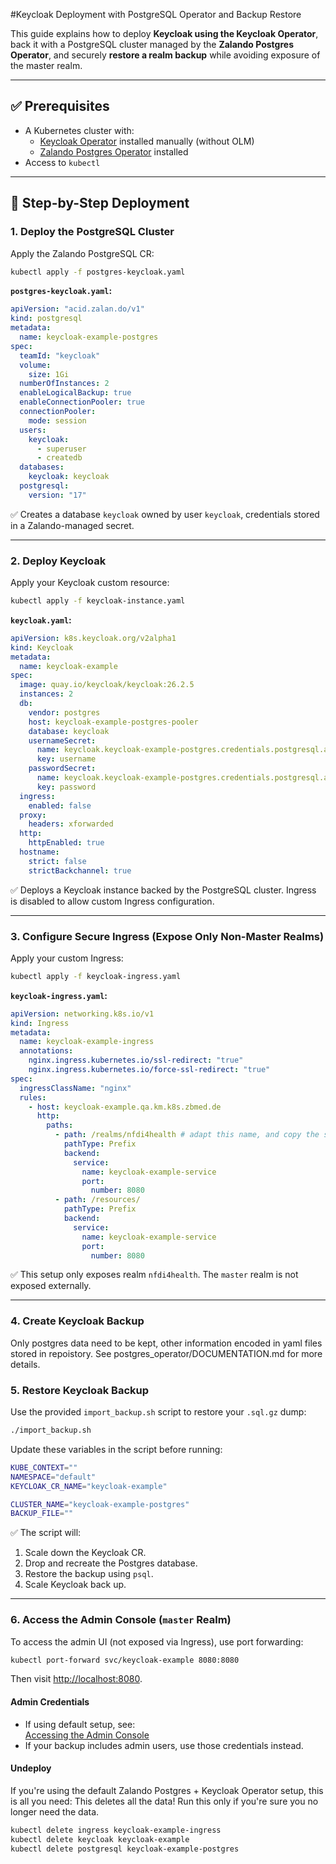 #Keycloak Deployment with PostgreSQL Operator and Backup Restore

This guide explains how to deploy **Keycloak using the Keycloak Operator**, back it with a PostgreSQL cluster managed by the **Zalando Postgres Operator**, and securely **restore a realm backup** while avoiding exposure of the master realm.

---

## ✅ Prerequisites

- A Kubernetes cluster with:
  - [Keycloak Operator](https://www.keycloak.org/operator/installation) installed manually (without OLM)
  - [Zalando Postgres Operator](https://github.com/zalando/postgres-operator) installed
- Access to `kubectl`

---

## 🚀 Step-by-Step Deployment

### 1. Deploy the PostgreSQL Cluster

Apply the Zalando PostgreSQL CR:

```bash
kubectl apply -f postgres-keycloak.yaml
```

**`postgres-keycloak.yaml`:**

```yaml
apiVersion: "acid.zalan.do/v1"
kind: postgresql
metadata:
  name: keycloak-example-postgres
spec:
  teamId: "keycloak"
  volume:
    size: 1Gi
  numberOfInstances: 2
  enableLogicalBackup: true
  enableConnectionPooler: true
  connectionPooler:
    mode: session
  users:
    keycloak:
      - superuser
      - createdb
  databases:
    keycloak: keycloak
  postgresql:
    version: "17"
```

✅ Creates a database `keycloak` owned by user `keycloak`, credentials stored in a Zalando-managed secret.

---

### 2. Deploy Keycloak

Apply your Keycloak custom resource:

```bash
kubectl apply -f keycloak-instance.yaml
```

**`keycloak.yaml`:**

```yaml
apiVersion: k8s.keycloak.org/v2alpha1
kind: Keycloak
metadata:
  name: keycloak-example
spec:
  image: quay.io/keycloak/keycloak:26.2.5
  instances: 2
  db:
    vendor: postgres
    host: keycloak-example-postgres-pooler
    database: keycloak
    usernameSecret:
      name: keycloak.keycloak-example-postgres.credentials.postgresql.acid.zalan.do
      key: username
    passwordSecret:
      name: keycloak.keycloak-example-postgres.credentials.postgresql.acid.zalan.do
      key: password
  ingress:
    enabled: false
  proxy:
    headers: xforwarded
  http:
    httpEnabled: true
  hostname:
    strict: false
    strictBackchannel: true
```

✅ Deploys a Keycloak instance backed by the PostgreSQL cluster. Ingress is disabled to allow custom Ingress configuration.


---

### 3. Configure Secure Ingress (Expose Only Non-Master Realms)

Apply your custom Ingress:

```bash
kubectl apply -f keycloak-ingress.yaml
```

**`keycloak-ingress.yaml`:**

```yaml
apiVersion: networking.k8s.io/v1
kind: Ingress
metadata:
  name: keycloak-example-ingress
  annotations:
    nginx.ingress.kubernetes.io/ssl-redirect: "true"
    nginx.ingress.kubernetes.io/force-ssl-redirect: "true"
spec:
  ingressClassName: "nginx"
  rules:
    - host: keycloak-example.qa.km.k8s.zbmed.de
      http:
        paths: 
          - path: /realms/nfdi4health # adapt this name, and copy the section
            pathType: Prefix
            backend:
              service:
                name: keycloak-example-service
                port:
                  number: 8080
          - path: /resources/
            pathType: Prefix
            backend:
              service:
                name: keycloak-example-service
                port:
                  number: 8080
```

✅ This setup only exposes realm `nfdi4health`. The `master` realm is not exposed externally.

---

### 4. Create Keycloak Backup

Only postgres data need to be kept, other information encoded in yaml files stored in repoistory.
See postgres_operator/DOCUMENTATION.md for more details.

### 5. Restore Keycloak Backup

Use the provided `import_backup.sh` script to restore your `.sql.gz` dump:

```bash
./import_backup.sh
```

Update these variables in the script before running:

```bash
KUBE_CONTEXT=""
NAMESPACE="default"
KEYCLOAK_CR_NAME="keycloak-example"

CLUSTER_NAME="keycloak-example-postgres"
BACKUP_FILE=""
```

✅ The script will:

1. Scale down the Keycloak CR.
2. Drop and recreate the Postgres database.
3. Restore the backup using `psql`.
4. Scale Keycloak back up.

---

### 6. Access the Admin Console (`master` Realm)

To access the admin UI (not exposed via Ingress), use port forwarding:

```bash
kubectl port-forward svc/keycloak-example 8080:8080
```

Then visit [http://localhost:8080](http://localhost:8080).

#### Admin Credentials

- If using default setup, see:  
  [Accessing the Admin Console](https://www.keycloak.org/operator/basic-deployment#_accessing_the_admin_console)
- If your backup includes admin users, use those credentials instead.

#### Undeploy

If you're using the default Zalando Postgres + Keycloak Operator setup, this is all you need:
This deletes all the data! Run this only if you're sure you no longer need the data.

```bash
kubectl delete ingress keycloak-example-ingress
kubectl delete keycloak keycloak-example
kubectl delete postgresql keycloak-example-postgres
```